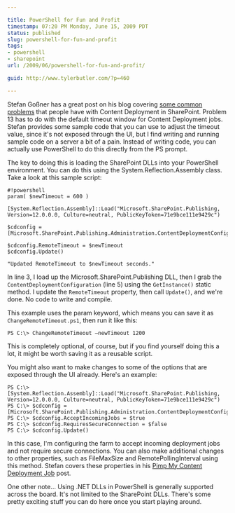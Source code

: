 ```yaml
---

title: PowerShell for Fun and Profit
timestamp: 07:20 PM Monday, June 15, 2009 PDT
status: published
slug: powershell-for-fun-and-profit
tags:
- powershell
- sharepoint
url: /2009/06/powershell-for-fun-and-profit/

guid: http://www.tylerbutler.com/?p=460

---
```


Stefan Goßner has a great post on his blog covering [some common problems][1]
that people have with Content Deployment in SharePoint. Problem 13 has to do
with the default timeout window for Content Deployment jobs. Stefan provides
some sample code that you can use to adjust the timeout value, since it's not
exposed through the UI, but I find writing and running sample code on a server
a bit of a pain. Instead of writing code, you can actually use PowerShell to
do this directly from the PS prompt.

The key to doing this is loading the SharePoint DLLs into your PowerShell
environment. You can do this using the System.Reflection.Assembly class. Take
a look at this sample script:

    #!powershell
    param( $newTimeout = 600 )
    
    [System.Reflection.Assembly]::Load("Microsoft.SharePoint.Publishing, Version=12.0.0.0, Culture=neutral, PublicKeyToken=71e9bce111e9429c")
    
    $cdconfig = [Microsoft.SharePoint.Publishing.Administration.ContentDeploymentConfiguration]::GetInstance()
    
    $cdconfig.RemoteTimeout = $newTimeout
    $cdconfig.Update()
    
    "Updated RemoteTimeout to $newTimeout seconds."

In line 3, I load up the Microsoft.SharePoint.Publishing DLL, then I grab the
`ContentDeploymentConfiguration` (line 5) using the `GetInstance()` static method.
I update the `RemoteTimeout` property, then call `Update()`, and we're done. No
code to write and compile.

This example uses the param keyword, which means you can save it as
`ChangeRemoteTimeout.ps1`, then run it like this:

    PS C:\> ChangeRemoteTimeout –newTimeout 1200

This is completely optional, of course, but if you find yourself doing this a
lot, it might be worth saving it as a reusable script.

You might also want to make changes to some of the options that are exposed
through the UI already. Here's an example:

    
    PS C:\> [System.Reflection.Assembly]::Load("Microsoft.SharePoint.Publishing, Version=12.0.0.0, Culture=neutral, PublicKeyToken=71e9bce111e9429c")
    PS C:\> $cdconfig = [Microsoft.SharePoint.Publishing.Administration.ContentDeploymentConfiguration]::GetInstance()
    PS C:\> $cdconfig.AcceptIncomingJobs = $true
    PS C:\> $cdconfig.RequiresSecureConnection = $false
    PS C:\> $cdconfig.Update()

In this case, I'm configuring the farm to accept incoming deployment jobs and
not require secure connections. You can also make additional changes to other
properties, such as FileMaxSize and RemotePollingInterval using this method.
Stefan covers these properties in his [Pimp My Content Deployment Job][2]
post.

One other note... Using .NET DLLs in PowerShell is generally supported across
the board. It's not limited to the SharePoint DLLs. There's some pretty
exciting stuff you can do here once you start playing around.

   [1]: http://blogs.technet.com/stefan_gossner/pages/content-deployment-best-practices.aspx
   [2]: http://blogs.technet.com/stefan_gossner/archive/2008/05/28/pimp-my-content-deployment-job.aspx

